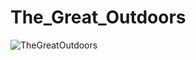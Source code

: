 # The_Great_Outdoors

![TheGreatOutdoors](https://user-images.githubusercontent.com/43727965/192119964-5a872fa1-be14-4d94-83c8-2220cf1faf3c.jpg)
